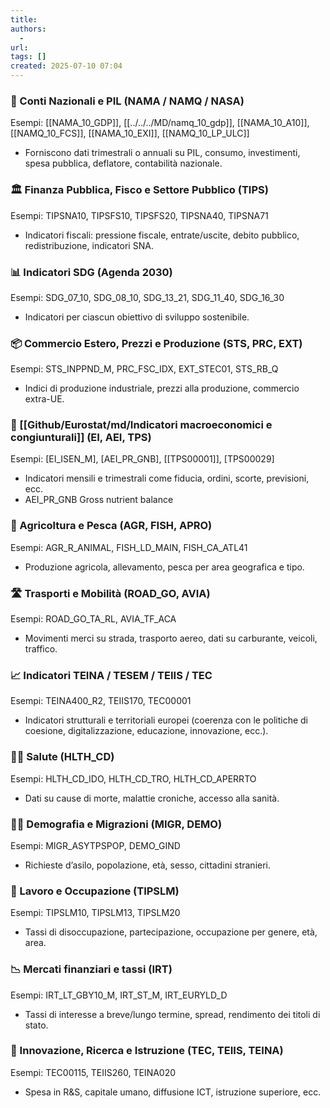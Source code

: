 ```yaml
---
title:
authors:
  - 
url: 
tags: []
created: 2025-07-10 07:04
---
```




### 🔢 Conti Nazionali e PIL (NAMA / NAMQ / NASA)

Esempi: [[NAMA_10_GDP]], [[../../../MD/namq_10_gdp]], [[NAMA_10_A10]], [[NAMQ_10_FCS]], [[NAMA_10_EXI]], [[NAMQ_10_LP_ULC]]  
- Forniscono dati trimestrali o annuali su PIL, consumo, investimenti, spesa pubblica, deflatore, contabilità nazionale.



### 🏛️ Finanza Pubblica, Fisco e Settore Pubblico (TIPS)

Esempi: TIPSNA10, TIPSFS10, TIPSFS20, TIPSNA40, TIPSNA71  
- Indicatori fiscali: pressione fiscale, entrate/uscite, debito pubblico, redistribuzione, indicatori SNA.



### 📊 Indicatori SDG (Agenda 2030)

Esempi: SDG_07_10, SDG_08_10, SDG_13_21, SDG_11_40, SDG_16_30  
- Indicatori per ciascun obiettivo di sviluppo sostenibile.



### 📦 Commercio Estero, Prezzi e Produzione (STS, PRC, EXT)

Esempi: STS_INPPND_M, PRC_FSC_IDX, EXT_STEC01, STS_RB_Q  
- Indici di produzione industriale, prezzi alla produzione, commercio extra-UE.



### 🧮 [[Github/Eurostat/md/Indicatori macroeconomici e congiunturali]] (EI, AEI, TPS)

Esempi: [EI_ISEN_M], [AEI_PR_GNB], [[TPS00001]], [TPS00029]  
- Indicatori mensili e trimestrali come fiducia, ordini, scorte, previsioni, ecc.
- AEI_PR_GNB Gross nutrient balance


### 🚜 Agricoltura e Pesca (AGR, FISH, APRO)

Esempi: AGR_R_ANIMAL, FISH_LD_MAIN, FISH_CA_ATL41  
- Produzione agricola, allevamento, pesca per area geografica e tipo.



### 🛣️ Trasporti e Mobilità (ROAD_GO, AVIA)

Esempi: ROAD_GO_TA_RL, AVIA_TF_ACA  
- Movimenti merci su strada, trasporto aereo, dati su carburante, veicoli, traffico.



### 📈 Indicatori TEINA / TESEM / TEIIS / TEC

Esempi: TEINA400_R2, TEIIS170, TEC00001  
- Indicatori strutturali e territoriali europei (coerenza con le politiche di coesione, digitalizzazione, educazione, innovazione, ecc.).



### 👩‍⚕️ Salute (HLTH_CD)

Esempi: HLTH_CD_IDO, HLTH_CD_TRO, HLTH_CD_APERRTO  
- Dati su cause di morte, malattie croniche, accesso alla sanità.



### 🧍‍♂️ Demografia e Migrazioni (MIGR, DEMO)

Esempi: MIGR_ASYTPSPOP, DEMO_GIND  
- Richieste d’asilo, popolazione, età, sesso, cittadini stranieri.



### 💼 Lavoro e Occupazione (TIPSLM)

Esempi: TIPSLM10, TIPSLM13, TIPSLM20  
- Tassi di disoccupazione, partecipazione, occupazione per genere, età, area.



### 📉 Mercati finanziari e tassi (IRT)

Esempi: IRT_LT_GBY10_M, IRT_ST_M, IRT_EURYLD_D  
- Tassi di interesse a breve/lungo termine, spread, rendimento dei titoli di stato.



### 🧪 Innovazione, Ricerca e Istruzione (TEC, TEIIS, TEINA)

Esempi: TEC00115, TEIIS260, TEINA020  
- Spesa in R&S, capitale umano, diffusione ICT, istruzione superiore, ecc.
